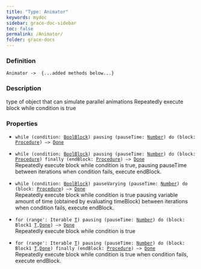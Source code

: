 ```yaml
---
title: "Type: Animator"
keywords: mydoc
sidebar: grace-doc-sidebar
toc: false
permalink: /Animator/
folder: grace-docs
---
```


### Definition
`Animator ->  {...added methods below...}`

### Description
type of object that can simulate parallel animations Repeatedly execute block while condition is true

### Properties
- `while (condition: `[`BoolBlock`](/grace-documentation/BoolBlock)`) pausing (pauseTime: `[`Number`]({{site.baseurl}}/404)`) do (block: `[`Procedure`](/grace-documentation/Procedure)`) —> `[`Done`]({{site.baseurl}}/404)  
  
- `while (condition: `[`BoolBlock`](/grace-documentation/BoolBlock)`) pausing (pauseTime: `[`Number`]({{site.baseurl}}/404)`) do (block: `[`Procedure`](/grace-documentation/Procedure)`) finally (endBlock: `[`Procedure`](/grace-documentation/Procedure)`) —> `[`Done`]({{site.baseurl}}/404)  
Repeatedly execute block while condition is true, pausing pauseTime between iterations when condition fails, execute endBlock.
  
- `while (condition: `[`BoolBlock`](/grace-documentation/BoolBlock)`) pauseVarying (pauseTime: `[`Number`]({{site.baseurl}}/404)`) do (block: `[`Procedure`](/grace-documentation/Procedure)`) —> `[`Done`]({{site.baseurl}}/404)  
Repeatedly execute block while condition is true pausing variable amount of time (obtained by evaluating timeBlock) between iterations when condition fails, execute endBlock.
  
- `for (range': Iterable `[`T`]({{site.baseurl}}/404)`) pausing (pauseTime: `[`Number`]({{site.baseurl}}/404)`) do (block: Block1 `[`T`]({{site.baseurl}}/404)`,`[`Done`]({{site.baseurl}}/404)`) —> `[`Done`]({{site.baseurl}}/404)  
Repeatedly execute block while condition is true
  
- `for (range': Iterable `[`T`]({{site.baseurl}}/404)`) pausing (pauseTime: `[`Number`]({{site.baseurl}}/404)`) do (block: Block1 `[`T`]({{site.baseurl}}/404)`,`[`Done`]({{site.baseurl}}/404)`) finally (endBlock: `[`Procedure`](/grace-documentation/Procedure)`) —> `[`Done`]({{site.baseurl}}/404)  
Repeatedly execute block while condition is true when condition fails, execute endBlock.
  

